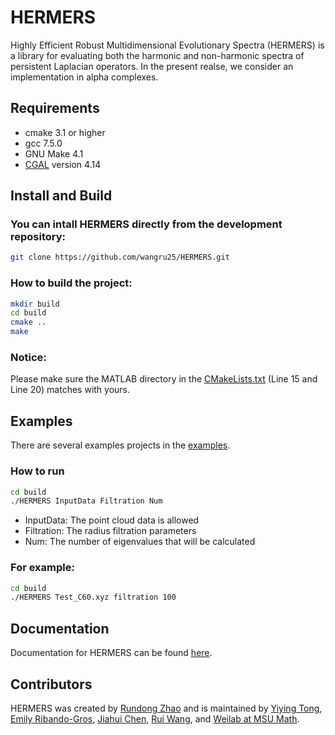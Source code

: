

<!--
 * @Author: Rui Wang
 * @Date: 2020-12-10 11:06:29
 * @LastModifiedBy: Rui Wang
 * @LastEditTime: 2020-12-10 12:17:53
 * @Email: wangru25@msu.edu
 * @FilePath: /HERMERS/README.md
 * @Description: 
-->
# HERMERS

Highly Efficient Robust Multidimensional Evolutionary Spectra (HERMERS) is a library for evaluating both the harmonic and non-harmonic spectra of persistent Laplacian operators. In the present realse, we consider an implementation in alpha complexes.  

## Requirements
- cmake 3.1 or higher
- gcc 7.5.0
- GNU Make 4.1
- [CGAL](https://www.cgal.org/) version 4.14

## Install and Build
### You can intall HERMERS directly from the development repository:
```bash
git clone https://github.com/wangru25/HERMERS.git
```

### How to build the project:
```bash
mkdir build
cd build
cmake ..
make
```

### Notice:
Please make sure the MATLAB directory in the [CMakeLists.txt](https://github.com/wangru25/HERMERS/blob/main/CMakeLists.txt) (Line 15 and Line 20) matches with yours. 


## Examples
There are several examples projects in the [examples](https://github.com/wangru25/HERMERS/tree/main/examples).
### How to run
```bash
cd build
./HERMERS InputData Filtration Num
```
- InputData: The point cloud data is allowed
- Filtration: The radius filtration parameters 
- Num: The number of eigenvalues that will be calculated
### For example:
```bash
cd build
./HERMERS Test_C60.xyz filtration 100
```

## Documentation 

Documentation for HERMERS can be found [here](https://users.math.msu.edu/users/weig/HERMES).

## Contributors

HERMERS was created by [Rundong Zhao](https://github.com/rdzhao) and is maintained by [Yiying Tong](xxx), [Emily Ribando-Gros](xxx), [Jiahui Chen](https://github.com/Jiahuic), [Rui Wang](https://github.com/wangru25), and [Weilab at MSU Math](https://github.com/msuweilab).

